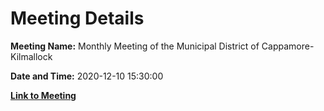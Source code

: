 # Meeting Details

**Meeting Name:** Monthly Meeting of the Municipal District of Cappamore-Kilmallock

**Date and Time:** 2020-12-10 15:30:00

**[Link to Meeting](https://www.limerick.ie/council/whats-on/monthly-meeting-municipal-district-cappamore-kilmallock-65)**
